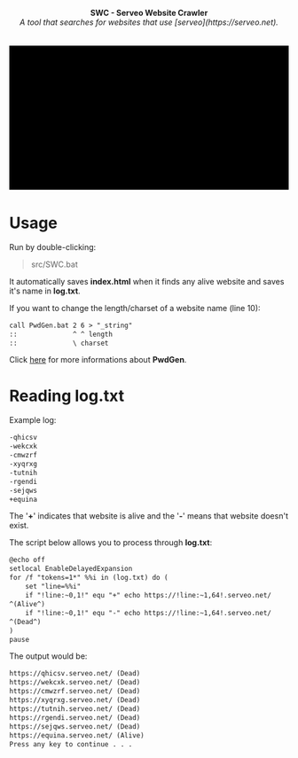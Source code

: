 <p align="center">
	<b>SWC - Serveo Website Crawler</b>
	<br>
	<i>A tool that searches for websites that use [serveo](https://serveo.net).</i>
	<br><br><br>
	<img alt="screenshot" src="media/screenshot.gif">
</p>

# Usage
Run by double-clicking:
> src/SWC.bat

It automatically saves **index.html** when it finds any alive website and saves it's name in **log.txt**.

If you want to change the length/charset of a website name (line 10):
```batchfile
call PwdGen.bat 2 6 > "_string"
::              ^ ^ length
::              \ charset
```
Click [here](https://github.com/hXR16F/PwdGen/) for more informations about **PwdGen**.

# Reading log.txt
Example log:
```
-qhicsv
-wekcxk
-cmwzrf
-xyqrxg
-tutnih
-rgendi
-sejqws
+equina
```
The '**+**' indicates that website is alive and the '**-**' means that website doesn't exist.

The script below allows you to process through **log.txt**:
```batchfile
@echo off
setlocal EnableDelayedExpansion
for /f "tokens=1*" %%i in (log.txt) do (
	set "line=%%i"
	if "!line:~0,1!" equ "+" echo https://!line:~1,64!.serveo.net/ ^(Alive^)
	if "!line:~0,1!" equ "-" echo https://!line:~1,64!.serveo.net/ ^(Dead^)
)
pause
```
The output would be:
```
https://qhicsv.serveo.net/ (Dead)
https://wekcxk.serveo.net/ (Dead)
https://cmwzrf.serveo.net/ (Dead)
https://xyqrxg.serveo.net/ (Dead)
https://tutnih.serveo.net/ (Dead)
https://rgendi.serveo.net/ (Dead)
https://sejqws.serveo.net/ (Dead)
https://equina.serveo.net/ (Alive)
Press any key to continue . . .
```
